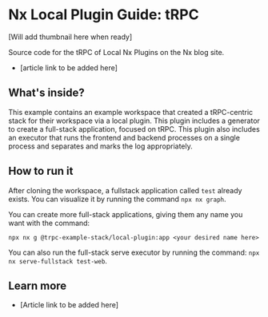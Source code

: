 # Nx Local Plugin Guide: tRPC

[Will add thumbnail here when ready]

Source code for the tRPC of Local Nx Plugins on the Nx blog site.

- [article link to be added here]

## What's inside?

This example contains an example workspace that created a tRPC-centric stack for their workspace via a local plugin. This plugin includes a generator to create a full-stack application, focused on tRPC. This plugin also includes an executor that runs the frontend and backend processes on a single process and separates and marks the log appropriately.

## How to run it

After cloning the workspace, a fullstack application called `test` already exists. You can visualize it by running the command `npx nx graph`.

You can create more full-stack applications, giving them any name you want with the command:

```
npx nx g @trpc-example-stack/local-plugin:app <your desired name here>
```

You can also run the full-stack serve executor by running the command: `npx nx serve-fullstack test-web`.

## Learn more

- [Article link to be added here]
